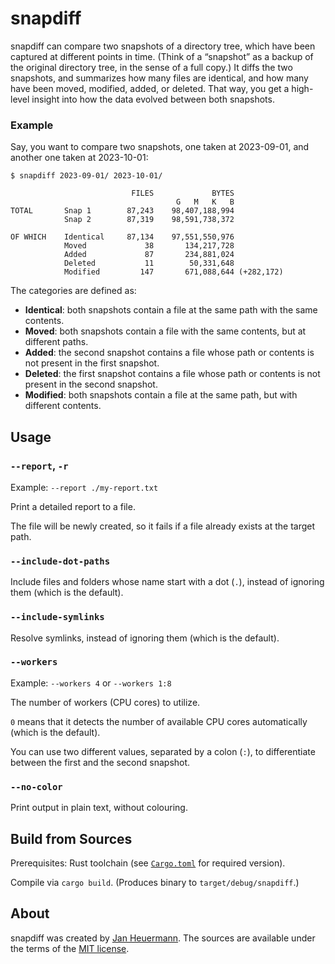 # snapdiff

snapdiff can compare two snapshots of a directory tree, which have been captured at different points in time.
(Think of a “snapshot” as a backup of the original directory tree, in the sense of a full copy.)
It diffs the two snapshots, and summarizes how many files are identical, and how many have been moved, modified, added, or deleted.
That way, you get a high-level insight into how the data evolved between both snapshots.

### Example

Say, you want to compare two snapshots, one taken at 2023-09-01, and another one taken at 2023-10-01:

```
$ snapdiff 2023-09-01/ 2023-10-01/

                           FILES             BYTES
                                     G   M   K   B
TOTAL       Snap 1        87,243    98,407,188,994
            Snap 2        87,319    98,591,738,372
            
OF WHICH    Identical     87,134    97,551,550,976
            Moved             38       134,217,728
            Added             87       234,881,024
            Deleted           11        50,331,648
            Modified         147       671,088,644 (+282,172)
```

The categories are defined as:

- **Identical**: both snapshots contain a file at the same path with the same contents.
- **Moved**: both snapshots contain a file with the same contents, but at different paths.
- **Added**: the second snapshot contains a file whose path or contents is not present in the first snapshot.
- **Deleted**: the first snapshot contains a file whose path or contents is not present in the second snapshot.
- **Modified**: both snapshots contain a file at the same path, but with different contents.

## Usage

### `--report`, `-r`

Example: `--report ./my-report.txt`

Print a detailed report to a file.

The file will be newly created, so it fails if a file already exists at the target path. 

### `--include-dot-paths`

Include files and folders whose name start with a dot (`.`), instead of ignoring them (which is the default).

### `--include-symlinks`

Resolve symlinks, instead of ignoring them (which is the default).

### `--workers`

Example: `--workers 4` or `--workers 1:8`

The number of workers (CPU cores) to utilize.

`0` means that it detects the number of available CPU cores automatically (which is the default).

You can use two different values, separated by a colon (`:`), to differentiate between the first and the second snapshot.

### `--no-color`

Print output in plain text, without colouring.

## Build from Sources

Prerequisites: Rust toolchain (see [`Cargo.toml`](./Cargo.toml) for required version).

Compile via `cargo build`. (Produces binary to `target/debug/snapdiff`.)

## About

snapdiff was created by [Jan Heuermann](https://www.jotaen.net). The sources are available under the terms of the [MIT license](./LICENSE).
